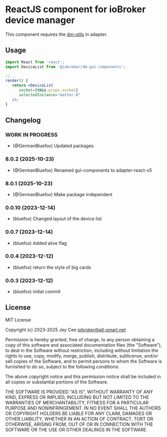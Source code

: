 # ReactJS component for ioBroker device manager

This component requires the [dm-utils](https://github.com/ioBroker/dm-utils) in adapter.

## Usage

```jsx
import React from 'react';
import DeviceList from '@iobroker/dm-gui-components';

//...
render() {
   return <DeviceList
      socket={this.props.socket}
      selectedInstance="matter.0"
   />;
}
```

<!--
	Placeholder for the next version (at the beginning of the line):
	### **WORK IN PROGRESS**
-->

## Changelog
### **WORK IN PROGRESS**
- (@GermanBluefox) Updated packages

### 8.0.2 (2025-10-23)
- (@GermanBluefox) Renamed gui-components to adapter-react-v5

### 8.0.1 (2025-10-23)

-   (@GermanBluefox) Make package independent

### 0.0.10 (2023-12-14)

-   (bluefox) Changed layout of the device list

### 0.0.7 (2023-12-14)

-   (bluefox) Added alive flag

### 0.0.4 (2023-12-12)

-   (bluefox) return the style of big cards

### 0.0.3 (2023-12-12)

-   (bluefox) initial commit

## License

MIT License

Copyright (c) 2023-2025 Jey Cee <iobroker@all-smart.net>

Permission is hereby granted, free of charge, to any person obtaining a copy
of this software and associated documentation files (the "Software"), to deal
in the Software without restriction, including without limitation the rights
to use, copy, modify, merge, publish, distribute, sublicense, and/or sell
copies of the Software, and to permit persons to whom the Software is
furnished to do so, subject to the following conditions:

The above copyright notice and this permission notice shall be included in all
copies or substantial portions of the Software.

THE SOFTWARE IS PROVIDED "AS IS", WITHOUT WARRANTY OF ANY KIND, EXPRESS OR
IMPLIED, INCLUDING BUT NOT LIMITED TO THE WARRANTIES OF MERCHANTABILITY,
FITNESS FOR A PARTICULAR PURPOSE AND NONINFRINGEMENT. IN NO EVENT SHALL THE
AUTHORS OR COPYRIGHT HOLDERS BE LIABLE FOR ANY CLAIM, DAMAGES OR OTHER
LIABILITY, WHETHER IN AN ACTION OF CONTRACT, TORT OR OTHERWISE, ARISING FROM,
OUT OF OR IN CONNECTION WITH THE SOFTWARE OR THE USE OR OTHER DEALINGS IN THE
SOFTWARE.
